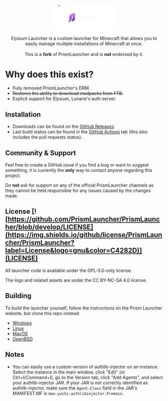 <p align="center">
<picture>
  <source media="(prefers-color-scheme: dark)" srcset="/program_info/elysiumlauncher-header.svg">
  <source media="(prefers-color-scheme: light)" srcset="/program_info/elysiumlauncher-header.svg">
  <img alt="Elysiumlauncher" src="/program_info/elysiumlauncher-header.svg" width="40%">
</picture>
</p>

<p align="center">
  Elysium Launcher is a custom launcher for Minecraft that allows you to easily manage multiple installations of Minecraft at once.<br />
  <br />This is a <b>fork</b> of PrismLauncher and is <b>not</b> endorsed by it.
</p>

# Why does this exist?

- Fully removed PrismLauncher's DRM.
- ~~Restores the ability to download modpacks from FTB.~~
- Explicit support for Elysium, Lunarie's auth server.

## Installation

- Downloads can be found on the [GitHub Releases](https://github.com/Lunarienya/ElysiumLauncher/releases).
- Last build status can be found in the [GitHub Actions](https://github.com/Lunarienya/ElysiumLauncher/actions) tab (this also includes the pull requests status).

## Community & Support

Feel free to create a GitHub issue if you find a bug or want to suggest something, it is currently the **only** way to contact anyone regarding this project.

Do **not** ask for support on any of the official PrismLauncher channels as they cannot be held responsible for any issues caused by the changes made.


## License [![https://github.com/PrismLauncher/PrismLauncher/blob/develop/LICENSE](https://img.shields.io/github/license/PrismLauncher/PrismLauncher?label=License&logo=gnu&color=C4282D)](LICENSE)

All launcher code is available under the GPL-3.0-only license.

The logo and related assets are under the CC BY-NC-SA 4.0 license.

## Building

To build the launcher yourself, follow the instructions on the Prism Launcher website, but clone this repo instead:

- [Windows](https://prismlauncher.org/wiki/development/build-instructions/windows/)
- [Linux](https://prismlauncher.org/wiki/development/build-instructions/linux/)
- [MacOS](https://prismlauncher.org/wiki/development/build-instructions/macos/)
- [OpenBSD](https://prismlauncher.org/wiki/development/build-instructions/openbsd/)

## Notes

- You can easily use a custom version of authlib-injector on an instance. Select the instance in the main window, click "Edit" (or Ctrl+I/Command+I), go to the Version tab, click "Add Agents", and select your authlib-injector JAR. If your JAR is not correctly identified as authlib-injector, make sure the `Agent-Class` field in the JAR's MANIFEST.MF is `moe.yushi.authlibinjector.Premain`.
